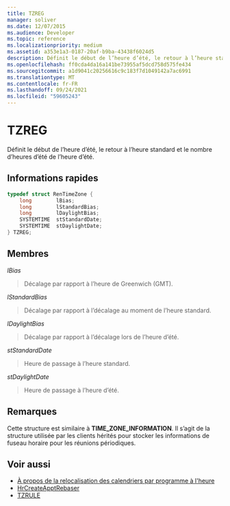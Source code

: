 ```yaml
---
title: TZREG
manager: soliver
ms.date: 12/07/2015
ms.audience: Developer
ms.topic: reference
ms.localizationpriority: medium
ms.assetid: a353e1a3-0187-20af-b9ba-43438f6024d5
description: Définit le début de l’heure d’été, le retour à l’heure standard et le nombre d’heures d’été de l’heure d’été.
ms.openlocfilehash: ff0cda4da16a141be73955af5dcd758d575fe434
ms.sourcegitcommit: a1d9041c20256616c9c183f7d1049142a7ac6991
ms.translationtype: MT
ms.contentlocale: fr-FR
ms.lasthandoff: 09/24/2021
ms.locfileid: "59605243"
---
```

# <a name="tzreg"></a>TZREG

Définit le début de l’heure d’été, le retour à l’heure standard et le nombre d’heures d’été de l’heure d’été.
  
## <a name="quick-info"></a>Informations rapides

```cpp
typedef struct RenTimeZone { 
    long        lBias;  
    long        lStandardBias; 
    long        lDaylightBias; 
    SYSTEMTIME  stStandardDate; 
    SYSTEMTIME  stDaylightDate; 
} TZREG; 

```

## <a name="members"></a>Membres

_lBias_
  
> Décalage par rapport à l’heure de Greenwich (GMT).
    
_lStandardBias_
  
> Décalage par rapport à l’décalage au moment de l’heure standard.
    
_lDaylightBias_
  
> Décalage par rapport à l’décalage lors de l’heure d’été.
    
_stStandardDate_
  
> Heure de passage à l’heure standard.
    
_stDaylightDate_
  
> Heure de passage à l’heure d’été.
    
## <a name="remarks"></a>Remarques

Cette structure est similaire à **TIME_ZONE_INFORMATION**. Il s’agit de la structure utilisée par les clients hérités pour stocker les informations de fuseau horaire pour les réunions périodiques.
  
## <a name="see-also"></a>Voir aussi

- [À propos de la relocalisation des calendriers par programme à l'heure](about-rebasing-calendars-programmatically-for-daylight-saving-time.md)  
- [HrCreateApptRebaser](hrcreateapptrebaser.md)  
- [TZRULE](tzrule.md)


